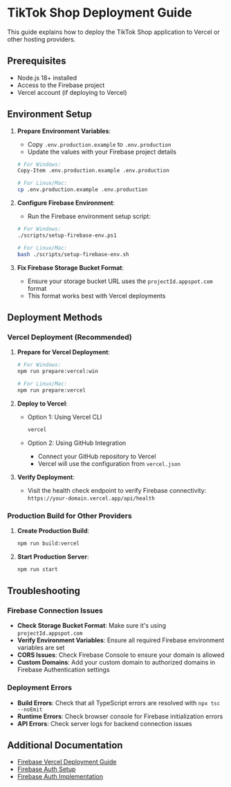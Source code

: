 # TikTok Shop Deployment Guide

This guide explains how to deploy the TikTok Shop application to Vercel or other hosting providers.

## Prerequisites

- Node.js 18+ installed
- Access to the Firebase project
- Vercel account (if deploying to Vercel)

## Environment Setup

1. **Prepare Environment Variables**:
   - Copy `.env.production.example` to `.env.production`
   - Update the values with your Firebase project details

   ```bash
   # For Windows:
   Copy-Item .env.production.example .env.production

   # For Linux/Mac:
   cp .env.production.example .env.production
   ```

2. **Configure Firebase Environment**:
   - Run the Firebase environment setup script:
   
   ```bash
   # For Windows:
   ./scripts/setup-firebase-env.ps1

   # For Linux/Mac:
   bash ./scripts/setup-firebase-env.sh
   ```

3. **Fix Firebase Storage Bucket Format**:
   - Ensure your storage bucket URL uses the `projectId.appspot.com` format
   - This format works best with Vercel deployments

## Deployment Methods

### Vercel Deployment (Recommended)

1. **Prepare for Vercel Deployment**:
   ```bash
   # For Windows:
   npm run prepare:vercel:win 

   # For Linux/Mac:
   npm run prepare:vercel
   ```

2. **Deploy to Vercel**:
   - Option 1: Using Vercel CLI
     ```bash
     vercel
     ```
   
   - Option 2: Using GitHub Integration
     - Connect your GitHub repository to Vercel
     - Vercel will use the configuration from `vercel.json`

3. **Verify Deployment**:
   - Visit the health check endpoint to verify Firebase connectivity:
     `https://your-domain.vercel.app/api/health`

### Production Build for Other Providers

1. **Create Production Build**:
   ```bash
   npm run build:vercel
   ```

2. **Start Production Server**:
   ```bash
   npm run start
   ```

## Troubleshooting

### Firebase Connection Issues

- **Check Storage Bucket Format**: Make sure it's using `projectId.appspot.com`
- **Verify Environment Variables**: Ensure all required Firebase environment variables are set
- **CORS Issues**: Check Firebase Console to ensure your domain is allowed
- **Custom Domains**: Add your custom domain to authorized domains in Firebase Authentication settings

### Deployment Errors

- **Build Errors**: Check that all TypeScript errors are resolved with `npx tsc --noEmit`
- **Runtime Errors**: Check browser console for Firebase initialization errors
- **API Errors**: Check server logs for backend connection issues

## Additional Documentation

- [Firebase Vercel Deployment Guide](./docs/FIREBASE_VERCEL_DEPLOYMENT.md)
- [Firebase Auth Setup](./FIREBASE_AUTH_SETUP.md)
- [Firebase Auth Implementation](./FIREBASE_AUTH_IMPLEMENTATION.md)
